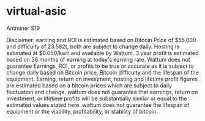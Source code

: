# virtual-asic

Antminer S19

Disclaimer: earning and ROI is estimated based on Bitcoin Price of $55,000 and difficulty of 23.582t, both are subject to change daily. Hosting is estimated at $0.050/kwh and available by Wattum. 3 year profit is estimated based on 36 months of earning at today's earning rate. Wattum does not guarantee Earnings, ROI, or profits to be true or accurate as it is subject to change daily based on Bitcoin price, Bitcoin difficulty and the lifespan of the equipment.
Earning, return on investment, hosting and lifetime profit figures are estimated based on a bitcoin prices which are subject to daily fluctuation and change. wattum does not guarantee that earnings, return on investment, or lifetime profits will be substantially similar or equal to the estimated values stated here. wattum does not guarantee the lifespan of equipment or the viability, profitability, or stability of bitcoin.
